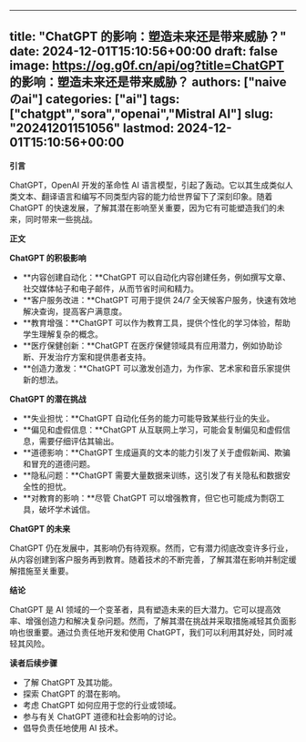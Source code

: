 
---
title: "ChatGPT 的影响：塑造未来还是带来威胁？"
date: 2024-12-01T15:10:56+00:00
draft: false
image: https://og.g0f.cn/api/og?title=ChatGPT 的影响：塑造未来还是带来威胁？
authors: ["naiveのai"]
categories: ["ai"]
tags: ["chatgpt","sora","openai","Mistral AI"]
slug: "20241201151056"
lastmod: 2024-12-01T15:10:56+00:00
---
**引言**

ChatGPT，OpenAI 开发的革命性 AI 语言模型，引起了轰动。它以其生成类似人类文本、翻译语言和编写不同类型内容的能力给世界留下了深刻印象。随着 ChatGPT 的快速发展，了解其潜在影响至关重要，因为它有可能塑造我们的未来，同时带来一些挑战。

**正文**

**ChatGPT 的积极影响**

* **内容创建自动化：**ChatGPT 可以自动化内容创建任务，例如撰写文章、社交媒体帖子和电子邮件，从而节省时间和精力。
* **客户服务改进：**ChatGPT 可用于提供 24/7 全天候客户服务，快速有效地解决查询，提高客户满意度。
* **教育增强：**ChatGPT 可以作为教育工具，提供个性化的学习体验，帮助学生理解复杂的概念。
* **医疗保健创新：**ChatGPT 在医疗保健领域具有应用潜力，例如协助诊断、开发治疗方案和提供患者支持。
* **创造力激发：**ChatGPT 可以激发创造力，为作家、艺术家和音乐家提供新的想法。

**ChatGPT 的潜在挑战**

* **失业担忧：**ChatGPT 自动化任务的能力可能导致某些行业的失业。
* **偏见和虚假信息：**ChatGPT 从互联网上学习，可能会复制偏见和虚假信息，需要仔细评估其输出。
* **道德影响：**ChatGPT 生成逼真的文本的能力引发了关于虚假新闻、欺骗和冒充的道德问题。
* **隐私问题：**ChatGPT 需要大量数据来训练，这引发了有关隐私和数据安全性的担忧。
* **对教育的影响：**尽管 ChatGPT 可以增强教育，但它也可能成为剽窃工具，破坏学术诚信。

**ChatGPT 的未来**

ChatGPT 仍在发展中，其影响仍有待观察。然而，它有潜力彻底改变许多行业，从内容创建到客户服务再到教育。随着技术的不断完善，了解其潜在影响并制定缓解措施至关重要。

**结论**

ChatGPT 是 AI 领域的一个变革者，具有塑造未来的巨大潜力。它可以提高效率、增强创造力和解决复杂问题。然而，了解其潜在挑战并采取措施减轻其负面影响也很重要。通过负责任地开发和使用 ChatGPT，我们可以利用其好处，同时减轻其风险。

**读者后续步骤**

* 了解 ChatGPT 及其功能。
* 探索 ChatGPT 的潜在影响。
* 考虑 ChatGPT 如何应用于您的行业或领域。
* 参与有关 ChatGPT 道德和社会影响的讨论。
* 倡导负责任地使用 AI 技术。